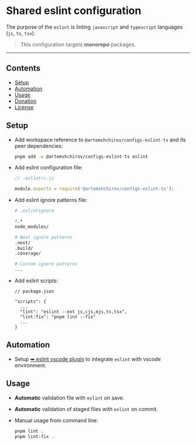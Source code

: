 # Shared eslint configuration

The purpose of the `eslint` is linting `javascript` and `typescript` languages (`js`, `ts`, `tsx`).

> This configuration targets **monorepo** packages.

---

## Contents

- [Setup](#setup)
- [Automation](#automation)
- [Usage](#usage)
- [Donation](#donation)
- [License](#license)

## Setup

- Add workspace reference to `@artemshchirov/configs-eslint-ts` and its peer dependencies:

  ```sh
  pnpm add -w @artemshchirov/configs-eslint-ts eslint
  ```

- Add eslint configuration file:

  ```js
  // .eslintrc.js

  module.exports = require('@artemshchirov/configs-eslint-ts');
  ```

- Add eslint ignore patterns file:

  ```sh
  # .eslintignore

  !.*
  node_modules/

  # Next ignore patterns
  .next/
  .build/
  .coverage/

  # Custom ignore patterns
  ...
  ```

- Add eslint scripts:

  ```jsonc
  // package.json

  "scripts": {
    ...
    "lint": "eslint --ext js,cjs,mjs,ts,tsx",
    "lint:fix": "pnpm lint --fix"
    ...
  }
  ```

## Automation

- Setup [➡ eslint vscode plugin](../../docs/plugins/vscode-eslint.md) to integrate `eslint` with vscode environment.

## Usage

- **Automatic** validation file with `eslint` on save.
- **Automatic** validation of staged files with `eslint` on commit.
- Manual usage from command line:

  ```sh
  pnpm lint .
  pnpm lint:fix .
  ```
